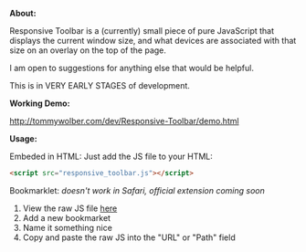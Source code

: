 **About:**

Responsive Toolbar is a (currently) small piece of pure JavaScript that displays the 
current window size, and what devices are associated with that size on an overlay on the
top of the page.

I am open to suggestions for anything else that would be helpful.

This is in VERY EARLY STAGES of development.

**Working Demo:**

http://tommywolber.com/dev/Responsive-Toolbar/demo.html

**Usage:**

Embeded in HTML:
Just add the JS file to your HTML:
```html
<script src="responsive_toolbar.js"></script>
```

Bookmarklet:
*doesn't work in Safari, official extension coming soon*

1. View the raw JS file [here](https://raw.github.com/tomwolber/Responsive-Toolbar/master/responsive-toolbar-bookmarklet-min.js)
2. Add a new bookmarket
3. Name it something nice
4. Copy and paste the raw JS into the "URL" or "Path" field


